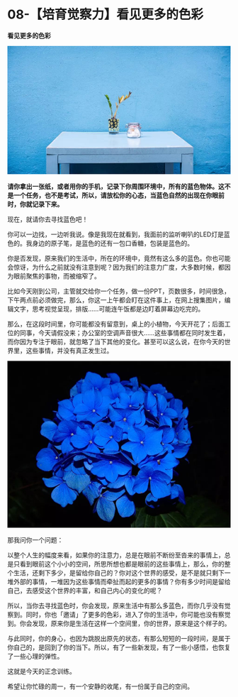 # 08-【培育觉察力】看见更多的色彩

**看见更多的色彩**

![img](08-【培育觉察力】看见更多的色彩.assets/640.jpeg)

**请你拿出一张纸，或者用你的手机，记录下你周围环境中，所有的蓝色物体。这不是一个任务，也不是考试，所以，请放松你的心态，当蓝色自然的出现在你眼前时，你就记录下来。**

现在，就请你去寻找蓝色吧！

你可以一边找，一边听我说。像是我现在就看到，我面前的监听喇叭的LED灯是蓝色的。我身边的原子笔，是蓝色的还有一包口香糖，包装是蓝色的。

你是否发现，原来我们的生活中，所在的环境中，竟然有这么多的蓝色。你也可能会惊讶，为什么之前就没有注意到呢？因为我们的注意力广度，大多数时候，都因为眼前聚焦的事物，而被缩窄了。

比如今天刚到公司，主管就交给你一个任务，做一份PPT，页数很多，时间很急，下午两点前必须做完，那么，你这一上午都会盯在这件事上，在网上搜集图片，编辑文字，思考视觉呈现，排版……可能连午饭都是边盯着屏幕边吃完的。

那么，在这段时间里，你可能都没有留意到，桌上的小植物，今天开花了；后面工位的同事，今天请假没来；办公室的空调声音很大……这些事情都在同时发生着，而你因为专注于眼前，就忽略了当下其他的变化。甚至可以这么说，在你今天的世界里，这些事情，并没有真正发生过。

![img](08-【培育觉察力】看见更多的色彩.assets/640-20200727113736568.jpeg)

那我问你一个问题： 

以整个人生的幅度来看，如果你的注意力，总是在眼前不断纷至沓来的事情上，总是只看到眼前这个小小的空间，所思所想也都是眼前的这些事情上，那么，你的整个生活，还剩下多少，是留给你自己的？你对这个世界的感受，是不是就只剩下一堆外部的事情，一堆因为这些事情而牵扯而起的更多的事情？你有多少时间是留给自己，去感受这个世界的丰富，和自己内心的变化的呢？

所以，当你去寻找蓝色时，你会发现，原来生活中有那么多蓝色，而你几乎没有觉察到。同时，你也「邀请」了更多的色彩，进入了你的生活中，你可能也没有察觉到。你会发现，原来你是生活在这样一个空间里，你的世界，原来是这个样子的。

与此同时，你的身心，也因为跳脱出原先的状态，有那么短短的一段时间，是属于你自己的，是回到了你的当下。所以，有了一些新发现，有了一些小感悟，也恢复了一些心理的弹性。

这就是今天的正念训练。

希望让你忙碌的周一，有一个安静的收尾，有一份属于自己的空间。